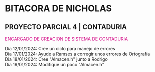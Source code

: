 # BITACORA DE NICHOLAS

## PROYECTO PARCIAL 4 | CONTADURIA

<span style="color:#d41089">ENCARGADO DE CREACION DE SISTEMA DE CONTADURIA</span>

Dia 12/01/2024: Cree un ciclo para manejo de errores    
Dia 17/01/2024: Ayude a Ramses a corregir unos errores de Ortografía    
Dia 18/01/2024: Cree "Almacen.h" junto a Rodrigo    
Dia 19/01/2024: Modifique un poco "Almacen.h"